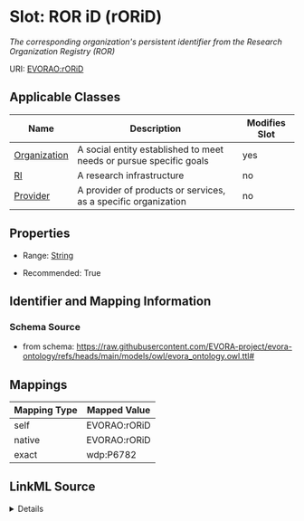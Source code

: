 

# Slot: ROR iD (rORiD)


_The corresponding organization's persistent identifier from the Research Organization Registry (ROR)_





URI: [EVORAO:rORiD](https://raw.githubusercontent.com/EVORA-project/evora-ontology/refs/heads/main/models/owl/evora_ontology.owl.ttl#rORiD)



<!-- no inheritance hierarchy -->





## Applicable Classes

| Name | Description | Modifies Slot |
| --- | --- | --- |
| [Organization](Organization.md) | A social entity established to meet needs or pursue specific goals |  yes  |
| [RI](RI.md) | A research infrastructure |  no  |
| [Provider](Provider.md) | A provider of products or services, as a specific organization |  no  |







## Properties

* Range: [String](String.md)

* Recommended: True





## Identifier and Mapping Information







### Schema Source


* from schema: https://raw.githubusercontent.com/EVORA-project/evora-ontology/refs/heads/main/models/owl/evora_ontology.owl.ttl#




## Mappings

| Mapping Type | Mapped Value |
| ---  | ---  |
| self | EVORAO:rORiD |
| native | EVORAO:rORiD |
| exact | wdp:P6782 |




## LinkML Source

<details>
```yaml
name: rORiD
description: The corresponding organization's persistent identifier from the Research
  Organization Registry (ROR)
title: ROR iD
from_schema: https://raw.githubusercontent.com/EVORA-project/evora-ontology/refs/heads/main/models/owl/evora_ontology.owl.ttl#
exact_mappings:
- wdp:P6782
rank: 1000
alias: rORiD
domain_of:
- Organization
range: string
required: false
recommended: true
multivalued: false

```
</details>